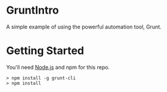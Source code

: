 # GruntIntro
A simple example of using the powerful automation tool, Grunt.

# Getting Started

You'll need [Node.js](http://nodejs.org) and npm for this repo.

```
> npm install -g grunt-cli
> npm install
```


